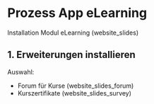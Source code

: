 # Prozess App eLearning
Installation Modul eLearning (website_slides)

## 1. Erweiterungen installieren
Auswahl:
* Forum für Kurse  (website_slides_forum)
* Kurszertifikate (website_slides_survey)